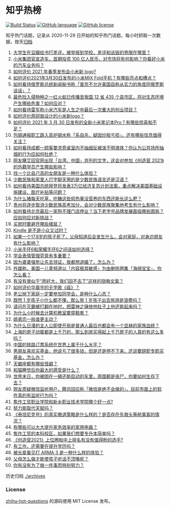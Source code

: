 # 知乎热榜
[![Build Status](https://github.com/ToWeLong/zhihu-hot-questions/workflows/CI/badge.svg)](https://github.com/ToWeLong/zhihu-hot-questions/actions)
[![GitHub language](https://img.shields.io/badge/language-golang-orange.svg)](https://golang.org/)
[![GitHub license](https://img.shields.io/github/license/ToWeLong/zhihu-hot-questions)](https://github.com/ToWeLong/zhihu-hot-questions/blob/main/LICENSE)

知乎热门话题，记录从 2020-11-29 日开始的知乎热门话题。每小时抓取一次数据，按天[归档](./archives)

<!-- BEGIN -->

1. [大学生在豆瓣给书打差评，被举报到学校，差评和诋毁的界限在哪里？](https://www.zhihu.com/question/451807889)
1. [小米集团官宣造车，首期投资 100 亿人民币，对市场将有何影响？你看好小米的汽车业务吗？](https://www.zhihu.com/question/452056573)
1. [如何评价 2021 年春季发布会小米新 logo?](https://www.zhihu.com/question/452081395)
1. [如何评价2021年3月30日发布的小米MIX Fold手机？有哪些亮点和槽点？](https://www.zhihu.com/question/451834265)
1. [如何看待俄罗斯总统新闻秘书称「普京不允许美国自称从实力的角度同俄罗斯谈话」？](https://www.zhihu.com/question/452047266)
1. [最危险入侵物种之一红火蚁已传播至我国 12 省 435 个县市区，将对生态环境产生哪些危害？如何应对？](https://www.zhihu.com/question/451972493)
1. [如何看待雷军称小米汽车是人生之中最后一次重大的创业项目？](https://www.zhihu.com/question/452100501)
1. [如何评价原研哉设计的小米新logo？](https://www.zhihu.com/question/452081261)
1. [如何评价 2021 年 3 月 30 日发布的全新小米笔记本Pro？有哪些惊喜和不足？](https://www.zhihu.com/question/451548753)
1. [包钢通报职工跳入高炉钢水称「系自杀，疑因炒股亏损」，还有哪些信息值得关注？](https://www.zhihu.com/question/451976204)
1. [如何看待成都一顾客要求旁桌室内不抽烟反被泼不明液体？你认为公共场所抽烟的行为应如何杜绝？](https://www.zhihu.com/question/452048135)
1. [网友曝艾回官网出现「台湾、中国」并列的文字，这会对参加《创造营 2021》的外籍学员产生哪些影响？](https://www.zhihu.com/question/452091118)
1. [找一个比自己高的女朋友是一种什么体验？](https://www.zhihu.com/question/26949474)
1. [少数民族和家里人打字聊天用的是少数民族语言还是汉语？](https://www.zhihu.com/question/411593177)
1. [如何看待美国总统拜登将发表3万亿经济复苏计划法案，重点解决美国基础设施建设、医疗补贴等问题？](https://www.zhihu.com/question/451818810)
1. [为什么猪每天吃草，吃糠这些低热量没营养的东西还能长这么肥？](https://www.zhihu.com/question/450554480)
1. [贵州将逐步取消少数民族高考加分，会对少数民族聚集地考生有什么影响？](https://www.zhihu.com/question/452011028)
1. [如何看待北京最后一家狗不理门店停业？当下老字号品牌发展面临哪些困局？应如何应对新挑战？](https://www.zhihu.com/question/451847373)
1. [买房时要避开哪些楼层？](https://www.zhihu.com/question/447920355)
1. [Kindle 是不是小众又过时？](https://www.zhihu.com/question/448654996)
1. [如果一个17.8岁的孩子死了，父母知道后会发生什么，会对家庭，对身边朋友有什么影响？](https://www.zhihu.com/question/449971478)
1. [小米手环6和荣耀手环6之间该如何选择？](https://www.zhihu.com/question/451953276)
1. [学会表情管理究竟有多重要？](https://www.zhihu.com/question/289929161)
1. [因为婆婆强势让先去领证，我都想退婚了，怎么办？](https://www.zhihu.com/question/411308570)
1. [外媒称，美国一儿童频道以「内容极其敏感」为由删除两集「海绵宝宝」，你怎么看？](https://www.zhihu.com/question/451976864)
1. [有没有类似于“雨好大，我们回不去了”这样的隐晦文案？](https://www.zhihu.com/question/445913131)
1. [如何评价华晨宇的无字歌《癌》？](https://www.zhihu.com/question/29680247)
1. [老公抛下家庭一定要参加同学会，是种什么心态？](https://www.zhihu.com/question/451099129)
1. [既然 1 岁孩子小什么都不懂，那么带 1 岁孩子出去旅游是浪费吗？](https://www.zhihu.com/question/451183807)
1. [请问在灭霸被打翻在地时，把雷神之锤放他肚子上他还能起来吗？](https://www.zhihu.com/question/451094415)
1. [为什么小时候去计算机教室要穿鞋套？](https://www.zhihu.com/question/441084170)
1. [姐弟恋一般谁更主动？](https://www.zhihu.com/question/400714892)
1. [为什么日漫的主人公即使开局是普通人最后也都会有一个显赫的家族血统？](https://www.zhihu.com/question/451201562)
1. [上海的房子动辄都是上千万的，那么到底买得起上千万房子的人真的有这么多吗？](https://www.zhihu.com/question/441231437)
1. [中国的铁路订票系统在世界上属于什么水平？](https://www.zhihu.com/question/315887668)
1. [男朋友喜欢买基金，他说亏了很多钱，但是还是停不下来，还说要辞职专职买基金，怎么办？](https://www.zhihu.com/question/413622604)
1. [天蝎座都有哪些怪癖？](https://www.zhihu.com/question/343302007)
1. [和猫睡觉后你最大的感受是什么？](https://www.zhihu.com/question/450683482)
1. [世界末日，你被困在一辆还能启动的车里，周围都是丧尸，你要如何生存下去？](https://www.zhihu.com/question/445381880)
1. [网友质疑微信监听用户，腾讯回应称「微信是绝不会做的」，目前市面上的软件真的有监听行为吗？](https://www.zhihu.com/question/451864673)
1. [焦作工贸职业学院和新乡职业技术学院哪个好一点?](https://www.zhihu.com/question/404000924)
1. [努力能取代天赋吗？](https://www.zhihu.com/question/451727464)
1. [《泰坦尼克号》的真实撤退策略是什么样的？是否存在先救头等舱乘客的情况？](https://www.zhihu.com/question/451211248)
1. [有哪些可以大大提升家务效率的家用电器？](https://www.zhihu.com/question/27429482)
1. [焦作工贸的本科校区，如果我们想要专升本简单吗？](https://www.zhihu.com/question/451831458)
1. [《创造营2021》上位圈和中上排名有没有值得粉的选手?](https://www.zhihu.com/question/450851146)
1. [有工作，还需要在提升学历吗？](https://www.zhihu.com/question/449986415)
1. [被长辈看见打 ARMA 3 是一种什么样的体验？](https://www.zhihu.com/question/264872112)
1. [父母怎么做才能使孩子听话不顶嘴呢？](https://www.zhihu.com/question/444832262)
1. [你有没有为了做一件事而特别努力？](https://www.zhihu.com/question/449325298)

<!-- END -->

历史归档 [./archives](./archives)


### License
[zhihu-hot-questions](https://github.com/towelong/zhihu-hot-questions) 的源码使用 MIT License 发布。